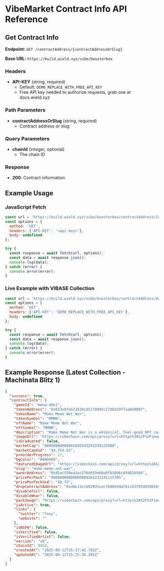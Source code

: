# VibeMarket Contract Info API Reference

## Get Contract Info

**Endpoint:** `GET /contractAddress/{contractAddressOrSlug}`

**Base URL:** `https://build.wield.xyz/vibe/boosterbox`

### Headers
- **API-KEY** (string, required)
  - Default: `DEMO_REPLACE_WITH_FREE_API_KEY`
  - Free API key needed to authorize requests, grab one at docs.wield.xyz

### Path Parameters
- **contractAddressOrSlug** (string, required)
  - Contract address or slug

### Query Parameters
- **chainId** (integer, optional)
  - The chain ID

### Response
- **200**: Contract information

## Example Usage

### JavaScript Fetch
```javascript
const url = 'https://build.wield.xyz/vibe/boosterbox/contractAddress/{contractAddressOrSlug}';
const options = {
  method: 'GET', 
  headers: {'API-KEY': '<api-key>'}, 
  body: undefined
};

try {
  const response = await fetch(url, options);
  const data = await response.json();
  console.log(data);
} catch (error) {
  console.error(error);
}
```

### Live Example with VIBASE Collection
```javascript
const url = 'https://build.wield.xyz/vibe/boosterbox/contractAddress/0xd7a31e9b9e8a674bc52ca75561ad9b37f522714c?chainId=8453';
const options = {
  method: 'GET',
  headers: {'API-KEY': 'DEMO_REPLACE_WITH_FREE_API_KEY'},
  body: undefined
};

try {
  const response = await fetch(url, options);
  const data = await response.json();
  console.log(data);
} catch (error) {
  console.error(error);
}
```

## Example Response (Latest Collection - Machinata Blitz 1)

```json
{
  "success": true,
  "contractInfo": {
    "gameId": "mmnw-d8e1",
    "tokenAddress": "0x653ebfeb21038cd5170995c27dbd19ffaa0d8897",
    "tokenName": "Make Meme Not War",
    "tokenSymbol": "MMNW",
    "nftName": "Make Meme Not War",
    "nftSymbol": "MMNW",
    "description": "Make Meme Not War is a whimsical, feel-good NFT card collection designed to spread joy, laughter, and positivity across the digital world.\n Inspired by the classic phrase \"Make Love Not War,\" this collection flips the script to celebrate memes as a universal language of humor and unity. The core mission? To encourage more smiles than bombs—promoting peace through playful and good Vibes\nEnojoy \r\n\r\n",
    "imageUrl": "https://vibechain.com/api/proxy?url=https%3A%2F%2Fimagedelivery.net%2Fg4iQ0bIzMZrjFMgjAnSGfw%2Fa002a168-a06b-411e-e911-e6cc87e6db00%2Fpublic",
    "isGraduated": false,
    "marketCap": "00000000000001045543293339125900",
    "marketCapUsd": "$4,743.63",
    "preorderProgress": 17,
    "bgColor": "#000000",
    "featuredImageUrl": "https://vibechain.com/api/proxy?url=https%3A%2F%2Fimagedelivery.net%2Fg4iQ0bIzMZrjFMgjAnSGfw%2Fa002a168-a06b-411e-e911-e6cc87e6db00%2Fpublic",
    "slug": "make-meme-not-war",
    "ownerAddress": "0x95ac550ea3ac5764019e6be0fb1096c0598165b6",
    "pricePerPack": "00000000000000000161222241115305",
    "pricePerPackUsd": "$0.73",
    "dropContractAddress": "0xd8e13ccb92935cec70d6924af61c63795403db56",
    "disableFoil": false,
    "disableWear": false,
    "packImage": "https://vibechain.com/api/proxy?url=https%3A%2F%2Fimagedelivery.net%2Fg4iQ0bIzMZrjFMgjAnSGfw%2F2d5d5cf6-90e5-48fb-9fa8-f3d62d74b500%2Fpublic",
    "isActive": true,
    "links": {
      "twitter": "Yasy",
      "website": ""
    },
    "isNSFW": false,
    "isVerified": false,
    "isVerifiedArtist": false,
    "version": "v8",
    "chainId": 8453,
    "createdAt": "2025-09-12T15:17:42.782Z",
    "updatedAt": "2025-09-12T15:25:36.385Z"
  }
}
```